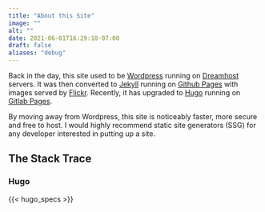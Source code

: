 ```yaml
---
title: "About this Site"
image: ""
alt: ""
date: 2021-06-01T16:29:18-07:00
draft: false
aliases: "debug"
---
```


Back in the day, this site used to be [Wordpress][wordpress.link] running on [Dreamhost][dreamhost.link] servers. It was then converted to [Jekyll][jekyll.link] running on [Github Pages][github.link] with images served by [Flickr][flickr.link].  Recently, it has upgraded to [Hugo][hugo.link] running on [Gitlab Pages][gitlab.link].

By moving away from Wordpress, this site is noticeably faster, more secure and free to host.  I would highly recommend static site generators (SSG) for any developer interested in putting up a site.

## The Stack Trace
### Hugo
{{< hugo_specs >}}

[wordpress.link]: https://wordpress.com
[dreamhost.link]: https://www.dreamhost.com
[jekyll.link]: https://jekyllrb.com
[github.link]: https://pages.github.com
[hugo.link]: https://gohugo.io
[gitlab.link]: https://gohugo.io/hosting-and-deployment/hosting-on-gitlab
[flickr.link]: https://www.flickr.com
[forty.link]: https://themes.gohugo.io/forty
